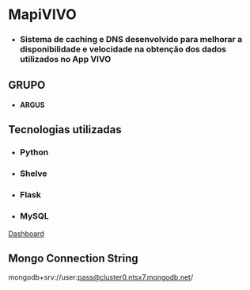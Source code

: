 # MapiVIVO
- ### Sistema de caching e DNS desenvolvido para melhorar a disponibilidade e velocidade na obtenção dos dados utilizados no App VIVO

## GRUPO
- #### ARGUS

## Tecnologias utilizadas
- ### Python 
- ### Shelve
- ### Flask
- ### MySQL

[Dashboard](https://www.figma.com/design/h6qO5j6AJSipmcj67CjQsw/Dashboard-Vivo?node-id=0-1&t=EAlZxUXFMzlfBhkZ-1 )

## Mongo Connection String
mongodb+srv://user:pass@cluster0.ntsx7.mongodb.net/
